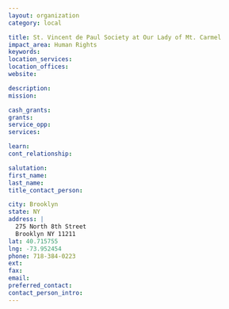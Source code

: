 ```yaml
---
layout: organization
category: local

title: St. Vincent de Paul Society at Our Lady of Mt. Carmel
impact_area: Human Rights
keywords: 
location_services: 
location_offices: 
website: 

description: 
mission: 

cash_grants: 
grants: 
service_opp: 
services: 

learn: 
cont_relationship: 

salutation: 
first_name: 
last_name: 
title_contact_person: 

city: Brooklyn
state: NY
address: |
  275 North 8th Street     
  Brooklyn NY 11211
lat: 40.715755
lng: -73.952454
phone: 718-384-0223
ext: 
fax: 
email: 
preferred_contact: 
contact_person_intro: 
---
```


